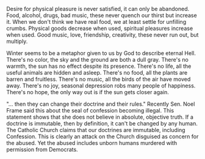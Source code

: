 Desire for physical pleasure is never satisfied, it can only be abandoned.
Food, alcohol, drugs, bad music, these never quench our thirst but increase it.
When we don't think we have real food, we at least settle for unfilling crumbs.
Physical goods decrease when used, spiritual pleasures increase when used.
Good music, love, friendship, creativity, these never run out, but multiply.

Winter seems to be a metaphor given to us by God to describe eternal Hell.
There's no color, the sky and the ground are both a dull gray.
There's no warmth, the sun has no effect despite its presence.
There's no life, all the useful animals are hidden and asleep.
There's no food, all the plants are barren and fruitless.
There's no music, all the birds of the air have moved away.
There's no joy, seasonal depression robs many people of happiness.
There's no hope, the only way out is if the sun gets closer again.

"... then they can change their doctrine and their rules."
Recently Sen. Noel Frame said this about the seal of confession becoming illegal.
This statement shows that she does not believe in absolute, objective truth.
If a doctrine is immutable, then by definition, it can't be changed by any human.
The Catholic Church claims that our doctrines are immutable, including Confession.
This is clearly an attack on the Church disguised as concern for the abused.
Yet the abused includes unborn humans murdered with permission from Democrats.
